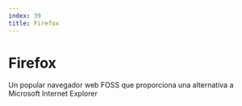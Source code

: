 ```yaml
---
index: 39
title: Firefox
---
```

# Firefox

Un popular navegador web FOSS que proporciona una alternativa a Microsoft Internet Explorer